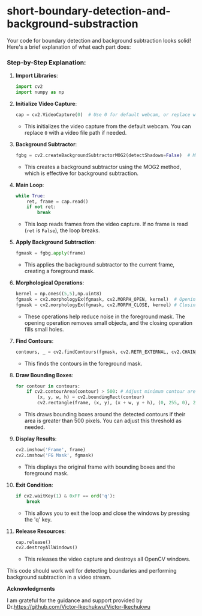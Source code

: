 # short-boundary-detection-and-background-substraction
Your code for boundary detection and background subtraction looks solid! Here's a brief explanation of what each part does:

### Step-by-Step Explanation:

1. **Import Libraries**:
   ```python
   import cv2
   import numpy as np
   ```

2. **Initialize Video Capture**:
   ```python
   cap = cv2.VideoCapture(0)  # Use 0 for default webcam, or replace with video file path
   ```
   - This initializes the video capture from the default webcam. You can replace `0` with a video file path if needed.

3. **Background Subtractor**:
   ```python
   fgbg = cv2.createBackgroundSubtractorMOG2(detectShadows=False)  # MOG2 is often good
   ```
   - This creates a background subtractor using the MOG2 method, which is effective for background subtraction.

4. **Main Loop**:
   ```python
   while True:
       ret, frame = cap.read()
       if not ret:
           break
   ```
   - This loop reads frames from the video capture. If no frame is read (`ret` is `False`), the loop breaks.

5. **Apply Background Subtraction**:
   ```python
   fgmask = fgbg.apply(frame)
   ```
   - This applies the background subtractor to the current frame, creating a foreground mask.

6. **Morphological Operations**:
   ```python
   kernel = np.ones((5,5),np.uint8)
   fgmask = cv2.morphologyEx(fgmask, cv2.MORPH_OPEN, kernel)  # Opening operation
   fgmask = cv2.morphologyEx(fgmask, cv2.MORPH_CLOSE, kernel) # Closing operation
   ```
   - These operations help reduce noise in the foreground mask. The opening operation removes small objects, and the closing operation fills small holes.

7. **Find Contours**:
   ```python
   contours, _ = cv2.findContours(fgmask, cv2.RETR_EXTERNAL, cv2.CHAIN_APPROX_SIMPLE)
   ```
   - This finds the contours in the foreground mask.

8. **Draw Bounding Boxes**:
   ```python
   for contour in contours:
       if cv2.contourArea(contour) > 500: # Adjust minimum contour area as needed
           (x, y, w, h) = cv2.boundingRect(contour)
           cv2.rectangle(frame, (x, y), (x + w, y + h), (0, 255, 0), 2)
   ```
   - This draws bounding boxes around the detected contours if their area is greater than 500 pixels. You can adjust this threshold as needed.

9. **Display Results**:
   ```python
   cv2.imshow('Frame', frame)
   cv2.imshow('FG Mask', fgmask)
   ```
   - This displays the original frame with bounding boxes and the foreground mask.

10. **Exit Condition**:
    ```python
    if cv2.waitKey(1) & 0xFF == ord('q'):
        break
    ```
    - This allows you to exit the loop and close the windows by pressing the 'q' key.

11. **Release Resources**:
    ```python
    cap.release()
    cv2.destroyAllWindows()
    ```
    - This releases the video capture and destroys all OpenCV windows.

This code should work well for detecting boundaries and performing background subtraction in a video stream. 


**Acknowledgments**

I am grateful for the guidance and support provided by Dr.https://github.com/Victor-Ikechukwu/Victor-Ikechukwu



